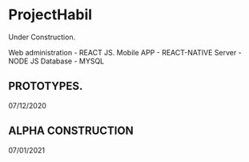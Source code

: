 # ProjectHabil
Under Construction.

Web administration - REACT JS.
Mobile APP - REACT-NATIVE
Server - NODE JS
Database - MYSQL


## PROTOTYPES.
07/12/2020

## ALPHA CONSTRUCTION
07/01/2021

